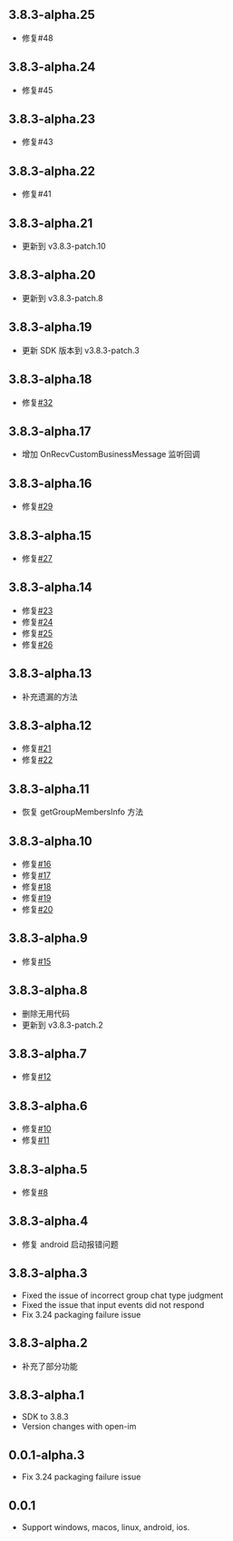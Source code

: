 ## 3.8.3-alpha.25

- 修复#48

## 3.8.3-alpha.24

- 修复#45

## 3.8.3-alpha.23

- 修复#43

## 3.8.3-alpha.22

- 修复#41

## 3.8.3-alpha.21

- 更新到 v3.8.3-patch.10

## 3.8.3-alpha.20

- 更新到 v3.8.3-patch.8

## 3.8.3-alpha.19

- 更新 SDK 版本到 v3.8.3-patch.3

## 3.8.3-alpha.18

- 修复[#32](https://github.com/Spicely/flutter_openim_sdk_ffi/issues/32)

## 3.8.3-alpha.17

- 增加 OnRecvCustomBusinessMessage 监听回调

## 3.8.3-alpha.16

- 修复[#29](https://github.com/Spicely/flutter_openim_sdk_ffi/issues/29)

## 3.8.3-alpha.15

- 修复[#27](https://github.com/Spicely/flutter_openim_sdk_ffi/issues/27)

## 3.8.3-alpha.14

- 修复[#23](https://github.com/Spicely/flutter_openim_sdk_ffi/issues/23)
- 修复[#24](https://github.com/Spicely/flutter_openim_sdk_ffi/issues/24)
- 修复[#25](https://github.com/Spicely/flutter_openim_sdk_ffi/issues/25)
- 修复[#26](https://github.com/Spicely/flutter_openim_sdk_ffi/issues/26)

## 3.8.3-alpha.13

- 补充遗漏的方法

## 3.8.3-alpha.12

- 修复[#21](https://github.com/Spicely/flutter_openim_sdk_ffi/issues/21)
- 修复[#22](https://github.com/Spicely/flutter_openim_sdk_ffi/issues/22)

## 3.8.3-alpha.11

- 恢复 getGroupMembersInfo 方法

## 3.8.3-alpha.10

- 修复[#16](https://github.com/Spicely/flutter_openim_sdk_ffi/issues/16)
- 修复[#17](https://github.com/Spicely/flutter_openim_sdk_ffi/issues/17)
- 修复[#18](https://github.com/Spicely/flutter_openim_sdk_ffi/issues/18)
- 修复[#19](https://github.com/Spicely/flutter_openim_sdk_ffi/issues/19)
- 修复[#20](https://github.com/Spicely/flutter_openim_sdk_ffi/issues/20)

## 3.8.3-alpha.9

- 修复[#15](https://github.com/Spicely/flutter_openim_sdk_ffi/issues/15)

## 3.8.3-alpha.8

- 删除无用代码
- 更新到 v3.8.3-patch.2

## 3.8.3-alpha.7

- 修复[#12](https://github.com/Spicely/flutter_openim_sdk_ffi/issues/12)

## 3.8.3-alpha.6

- 修复[#10](https://github.com/Spicely/flutter_openim_sdk_ffi/issues/10)
- 修复[#11](https://github.com/Spicely/flutter_openim_sdk_ffi/issues/11)

## 3.8.3-alpha.5

- 修复[#8](https://github.com/Spicely/flutter_openim_sdk_ffi/issues/8)

## 3.8.3-alpha.4

- 修复 android 启动报错问题

## 3.8.3-alpha.3

- Fixed the issue of incorrect group chat type judgment
- Fixed the issue that input events did not respond
- Fix 3.24 packaging failure issue

## 3.8.3-alpha.2

- 补充了部分功能

## 3.8.3-alpha.1

- SDK to 3.8.3
- Version changes with open-im

## 0.0.1-alpha.3

- Fix 3.24 packaging failure issue

## 0.0.1

- Support windows, macos, linux, android, ios.
